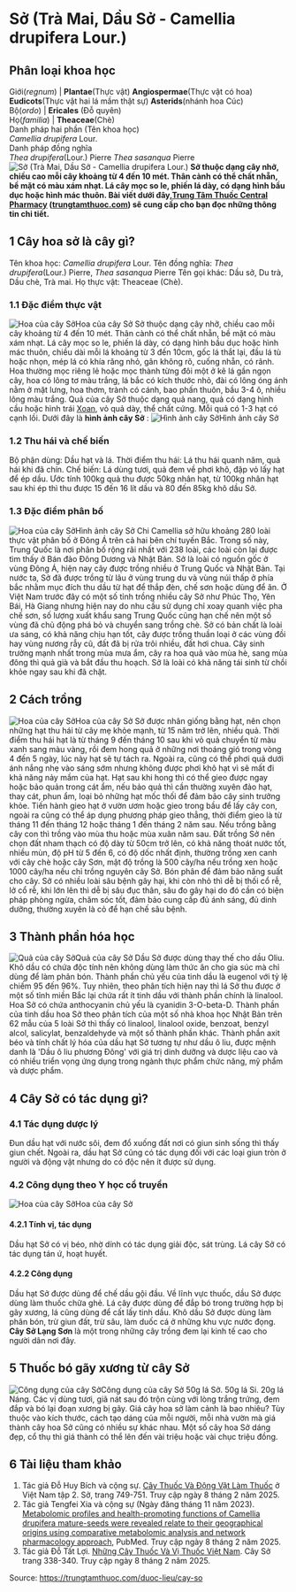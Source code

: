 # Sở (Trà Mai, Dầu Sở - Camellia drupifera Lour.)

Phân loại khoa học  
---  
Giới(_regnum_) |  **Plantae**(Thực vật) **Angiospermae**(Thực vật có hoa) **Eudicots**(Thực vật hai lá mầm thật sự) **Asterids**(nhánh hoa Cúc)  
Bộ(_ordo_) | **Ericales** (Đỗ quyên)  
Họ(_familia_) | **Theaceae**(Chè)  
Danh pháp hai phần (Tên khoa học)  
_Camellia drupifera_ Lour.  
Danh pháp đồng nghĩa  
_Thea drupifera_(Lour.) Pierre _Thea sasanqua_ Pierre  
![Sở \(Trà Mai, Dầu Sở - Camellia drupifera Lour.\)](https://trungtamthuoc.com/images/others/cay-so-6411.jpg)
**Sở thuộc dạng cây nhỡ, chiều cao mỗi cây khoảng từ 4 đến 10 mét. Thân cành có thể chất nhẵn, bề mặt có màu xám nhạt. Lá cây mọc so le, phiến lá dày, có dạng hình bầu dục hoặc hình mác thuôn. Bài viết dưới đây,[Trung Tâm Thuốc Central Pharmacy](https://trungtamthuoc.com/ "Trung Tâm Thuốc Central Pharmacy") ([trungtamthuoc.com](https://trungtamthuoc.com/ "trungtamthuoc.com")) sẽ cung cấp cho bạn đọc những thông tin chi tiết.**
##  1 Cây hoa sở là cây gì?
Tên khoa học: _Camellia drupifera_ Lour.
Tên đồng nghĩa: _Thea drupifera_(Lour.) Pierre, _Thea sasanqua_ Pierre
Tên gọi khác: Dầu sở, Du trà, Dầu chè, Trà mai.
Họ thực vật: Theaceae (Chè).
### 1.1 Đặc điểm thực vật
![Hoa của cây Sở](https://trungtamthuoc.com/images/item/cay-so-0.jpg)Hoa của cây Sở
Sở thuộc dạng cây nhỡ, chiều cao mỗi cây khoảng từ 4 đến 10 mét. Thân cành có thể chất nhẵn, bề mặt có màu xám nhạt.
Lá cây mọc so le, phiến lá dày, có dạng hình bầu dục hoặc hình mác thuôn, chiều dài mỗi lá khoảng từ 3 đến 10cm, gốc lá thắt lại, đầu lá tù hoặc nhọn, mép lá có khía răng nhỏ, gân không rõ, cuống nhẵn, có rãnh.
Hoa thường mọc riêng lẻ hoặc mọc thành từng đôi một ở kẽ lá gần ngọn cây, hoa có lông tơ màu trắng, lá bắc có kích thước nhỏ, đài có lông óng ánh nằm ở mặt lưng, hoa thơm, trành có cánh, bao phấn thuôn, bầu 3-4 ô, nhiều lông màu trắng.
Quả của cây Sở thuộc dạng quả nang, quả có dạng hình cầu hoặc hình trái [Xoan](https://trungtamthuoc.com/duoc-lieu/cay-xoan "Xoan"), vỏ quả dày, thể chất cứng.
Mỗi quả có 1-3 hạt có cạnh lồi.
Dưới đây là **hình ảnh cây Sở** :
![Hình ảnh cây Sở](https://trungtamthuoc.com/images/item/cay-so-2.jpg)Hình ảnh cây Sở
### 1.2 Thu hái và chế biến
Bộ phận dùng: Dầu hạt và lá.
Thời điểm thu hái: Lá thu hái quanh năm, quả hái khi đã chín.
Chế biến: Lá dùng tươi, quả đem về phơi khô, đập vỏ lấy hạt để ép dầu.
Ước tính 100kg quả thu được 50kg nhân hạt, từ 100kg nhân hạt sau khi ép thì thu được 15 đến 16 lít dầu và 80 đến 85kg khô dầu Sở.
### 1.3 Đặc điểm phân bố
![Hoa của cây Sở](https://trungtamthuoc.com/images/item/cay-so-1.jpg)Hình ảnh cây Sở
Chi Camellia sở hữu khoảng 280 loài thực vật phân bố ở Đông Á trên cả hai bên chí tuyến Bắc. Trong số này, Trung Quốc là nơi phân bố rộng rãi nhất với 238 loài, các loài còn lại được tìm thấy ở Bán đảo Đông Dương và Nhật Bản.
Sở là loài có nguồn gốc ở vùng Đông Á, hiện nay cây được trồng nhiều ở Trung Quốc và Nhật Bản.
Tại nước ta, Sở đã được trồng từ lâu ở vùng trung du và vùng núi thấp ở phía bắc nhằm mục đích thu dầu từ hạt để thắp đèn, chế sơn hoặc dùng để ăn.
Ở Việt Nam trước đây có một số tỉnh trồng nhiều cây Sở như Phúc Thọ, Yên Bái, Hà Giang nhưng hiện nay do nhu cầu sử dụng chỉ xoay quanh việc pha chế sơn, số lượng xuất khẩu sang Trung Quốc cũng hạn chế nên một số vùng đã chủ động phá bỏ và chuyển sang trồng chè.
Sở có bản chất là loài ưa sáng, có khả năng chịu hạn tốt, cây được trồng thuần loại ở các vùng đồi hay vùng nương rẫy cũ, đất đã bị rửa trôi nhiều, đất hơi chua. Cây sinh trưởng mạnh nhất trong mùa mưa ẩm, cây ra hoa quả vào mùa hè, sang mùa đông thì quả già và bắt đầu thu hoạch. Sở là loài có khả năng tái sinh từ chồi khỏe ngay sau khi đã chặt.
##  2 Cách trồng
![Hoa của cây Sở](https://trungtamthuoc.com/images/item/cay-so-3.jpg)Hoa của cây Sở
Sở được nhân giống bằng hạt, nên chọn những hạt thu hái từ cây mẹ khỏe mạnh, từ 15 năm trở lên, nhiều quả.
Thời điểm thu hái hạt là từ tháng 9 đến tháng 10 sau khi vỏ quả chuyển từ màu xanh sang màu vàng, rồi đem hong quả ở những nơi thoáng gió trong vòng 4 đến 5 ngày, lúc này hạt sẽ tự tách ra. Ngoài ra, cũng có thể phơi quả dưới ánh nắng nhẹ vào sáng sớm nhưng không được phơi khô hạt vì sẽ mất đi khả năng nảy mầm của hạt.
Hạt sau khi hong thì có thể gieo được ngay hoặc bảo quản trong cát ẩm, nếu bảo quả thì cần thường xuyên đảo hạt, thay cát, phun ẩm, loại bỏ những hạt mốc thối để đảm bảo cây sinh trưởng khỏe.
Tiến hành gieo hạt ở vườn ươm hoặc gieo trong bầu để lấy cây con, ngoài ra cũng có thể áp dụng phương pháp gieo thẳng, thời điểm gieo là từ tháng 11 đến tháng 12 hoặc tháng 1 đến tháng 2 năm sau. Nếu trồng bằng cây con thì trồng vào mùa thu hoặc mùa xuân năm sau.
Đất trồng Sở nên chọn đất nham thạch có độ dày từ 50cm trở lên, có khả năng thoát nước tốt, nhiều mùn, độ pH từ 5 đến 6, có độ dốc nhất định, thường trồng xen canh với cây chè hoặc cây Sơn, mật độ trồng là 500 cây/ha nếu trồng xen hoặc 1000 cây/ha nếu chỉ trồng nguyên cây Sở.
Bón phân để đảm bảo năng suất cho cây.
Sở có nhiều loài sâu bệnh gây hại, khi còn nhỏ thì dễ bị thối cổ rễ, lở cổ rễ, khi lớn lên thì dễ bị sâu đục thân, sâu đo gây hại do đó cần có biện pháp phòng ngừa, chăm sóc tốt, đảm bảo cung cấp đủ ánh sáng, đủ dinh dưỡng, thường xuyên là cỏ để hạn chế sâu bệnh.
##  3 Thành phần hóa học
![Quả của cây Sở](https://trungtamthuoc.com/images/item/cay-so-4.jpg)Quả của cây Sở
Dầu Sở được dùng thay thế cho dầu Oliu.
Khô dầu có chứa độc tính nên không dùng làm thức ăn cho gia súc mà chỉ dùng để làm phân bón.
Thành phần chủ yếu của tinh dầu là eugenol với tỷ lệ chiếm 95 đến 96%. Tuy nhiên, theo phân tích hiện nay thì lá Sở thu được ở một số tỉnh miền Bắc lại chứa rất ít tinh dầu với thành phần chính là linalool.
Hoa Sở có chứa anthocyanin chủ yếu là cyanidin 3-O-beta-D.
Thành phần của tinh dầu hoa Sở theo phân tích của một số nhà khoa học Nhật Bản trên 62 mẫu của 5 loài Sở thì thấy có linalool, linalool oxide, benzoat, benzyl alcol, salicylat, benzaldehyde và một số thành phần khác.
Thành phần axit béo và tính chất lý hóa của dầu hạt Sở tương tự như dầu ô liu, được mệnh danh là 'Dầu ô liu phương Đông' với giá trị dinh dưỡng và dược liệu cao và có nhiều triển vọng ứng dụng trong ngành thực phẩm chức năng, mỹ phẩm và dược phẩm.
##  4 Cây Sở có tác dụng gì?
### 4.1 Tác dụng dược lý
Đun dầu hạt với nước sôi, đem đổ xuống đất nơi có giun sinh sống thì thấy giun chết.
Ngoài ra, dầu hạt Sở cũng có tác dụng đối với các loại giun tròn ở người và động vật nhưng do có độc nên ít được sử dụng.
### 4.2 Công dụng theo Y học cổ truyền
![Hoa của cây Sở](https://trungtamthuoc.com/images/item/cay-so-5.jpg)Hoa của cây Sở
#### 4.2.1 Tính vị, tác dụng
Dầu hạt Sở có vị béo, nhờ dính có tác dụng giải độc, sát trùng.
Lá cây Sở có tác dụng tán ứ, hoạt huyết.
#### 4.2.2 Công dụng
Dầu hạt Sở được dùng để chế dầu gội đầu. Về lĩnh vực thuốc, dầu Sở được dùng làm thuốc chữa ghẻ.
Lá cây được dùng để đắp bó trong trường hợp bị gãy xương, lá cũng dùng để cất lấy tinh dầu.
Khô dầu Sở được dùng làm phân bón, trừ giun đất, trừ sâu, làm duốc cá ở những khu vực nước đọng.
**Cây Sở Lạng Sơn** là một trong những cây trồng đem lại kinh tế cao cho người dân nơi đây.
##  5 Thuốc bó gãy xương từ cây Sở
![Công dụng của cây Sở](https://trungtamthuoc.com/images/item/cay-so-6.jpg)Công dụng của cây Sở
50g lá Sở.
50g lá Si.
20g lá Náng.
Các vị dùng tươi, giã nát sau đó trộn cùng với lòng trắng trứng, đem đắp và bó lại đoạn xương bị gãy.
Giá cây hoa sở làm cảnh là bao nhiêu?
Tùy thuộc vào kích thước, cách tạo dáng của mỗi người, mỗi nhà vườn mà giá thành cây hoa Sở cũng có nhiều sự khác nhau. Một số cây hoa Sở dáng đẹp, cổ thụ thì giá thành có thể lên đến vài triệu hoặc vài chục triệu đồng.
##  6 Tài liệu tham khảo
  1. Tác giả Đỗ Huy Bích và cộng sự. [Cây Thuốc Và Động Vật Làm Thuốc](https://trungtamthuoc.com/bai-viet/doc-online-va-tai-mien-phi-pdf-sach-cay-thuoc-va-dong-vat-lam-thuoc-o-viet-nam "Cây Thuốc Và Động Vật Làm Thuốc") ở Việt Nam tập 2. Sở, trang 749-751. Truy cập ngày 8 tháng 2 năm 2025.
  2. Tác giả Tengfei Xia và cộng sự (Ngày đăng tháng 11 năm 2023). [Metabolomic profiles and health-promoting functions of Camellia drupifera mature-seeds were revealed relate to their geographical origins using comparative metabolomic analysis and network pharmacology approach](https://pubmed.ncbi.nlm.nih.gov/37329789/), PubMed. Truy cập ngày 8 tháng 2 năm 2025.
  3. Tác giả Đỗ Tất Lợi. [Những Cây Thuốc Và Vị Thuốc Việt Nam](https://trungtamthuoc.com/duoc-lieu "Những Cây Thuốc Và Vị Thuốc Việt Nam"). Cây Sở trang 338-340. Truy cập ngày 8 tháng 2 năm 2025.




Source: https://trungtamthuoc.com/duoc-lieu/cay-so